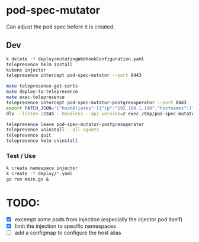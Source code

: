 # pod-spec-mutator

Can adjust the pod spec before it is created.

## Dev

```bash
k delete -f deploy/mutatingWebhookConfiguration.yaml
telepresence helm install
kubens injector
telepresence intercept pod-spec-mutator --port 8443
```

```bash
make telepresence-get-certs
make deploy-to-telepresence
make exec-telepresence
telepresence intercept pod-spec-mutator-postgresoperator --port 8443
export PATCH_JSON='{"hostAliases":[{"ip":"192.168.1.100","hostnames":["foo.local"]}]}'
dlv --listen :2345 --headless --api-version=2 exec /tmp/pod-spec-mutator
```

```bash
telepresence leave pod-spec-mutator-postgresoperator
telepresence uninstall --all-agents
telepresence quit
telepresence helm uninstall
```

### Test / Use

```bash
k create namespace injector
k create -f deploy/*.yaml
go run main.go &
```

# TODO:

- [x] excempt some pods from injection (especially the injector pod itself)
- [x] limit the injection to specific namespaces
- [ ] add a configmap to configure the host alias
